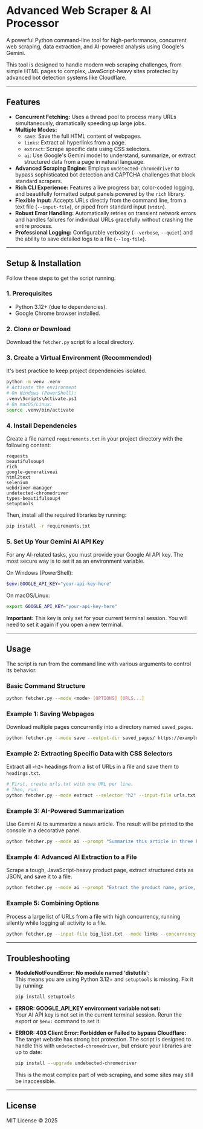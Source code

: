 # Advanced Web Scraper & AI Processor

A powerful Python command-line tool for high-performance, concurrent web scraping, data extraction, and AI-powered analysis using Google's Gemini.

This tool is designed to handle modern web scraping challenges, from simple HTML pages to complex, JavaScript-heavy sites protected by advanced bot detection systems like Cloudflare.

---

## Features

- **Concurrent Fetching:** Uses a thread pool to process many URLs simultaneously, dramatically speeding up large jobs.
- **Multiple Modes:**
  - `save`: Save the full HTML content of webpages.
  - `links`: Extract all hyperlinks from a page.
  - `extract`: Scrape specific data using CSS selectors.
  - `ai`: Use Google's Gemini model to understand, summarize, or extract structured data from a page in natural language.
- **Advanced Scraping Engine:** Employs `undetected-chromedriver` to bypass sophisticated bot detection and CAPTCHA challenges that block standard scrapers.
- **Rich CLI Experience:** Features a live progress bar, color-coded logging, and beautifully formatted output panels powered by the `rich` library.
- **Flexible Input:** Accepts URLs directly from the command line, from a text file (`--input-file`), or piped from standard input (`stdin`).
- **Robust Error Handling:** Automatically retries on transient network errors and handles failures for individual URLs gracefully without crashing the entire process.
- **Professional Logging:** Configurable verbosity (`--verbose`, `--quiet`) and the ability to save detailed logs to a file (`--log-file`).

---

## Setup & Installation

Follow these steps to get the script running.

### 1. Prerequisites

- Python 3.12+ (due to dependencies).
- Google Chrome browser installed.

### 2. Clone or Download

Download the `fetcher.py` script to a local directory.

### 3. Create a Virtual Environment (Recommended)

It's best practice to keep project dependencies isolated.

```bash
python -m venv .venv
# Activate the environment
# On Windows (PowerShell):
.venv\Scripts\Activate.ps1
# On macOS/Linux:
source .venv/bin/activate
```

### 4. Install Dependencies

Create a file named `requirements.txt` in your project directory with the following content:

```
requests
beautifulsoup4
rich
google-generativeai
html2text
selenium
webdriver-manager
undetected-chromedriver
types-beautifulsoup4
setuptools
```

Then, install all the required libraries by running:

```bash
pip install -r requirements.txt
```

### 5. Set Up Your Gemini AI API Key

For any AI-related tasks, you must provide your Google AI API key. The most secure way is to set it as an environment variable.

On Windows (PowerShell):

```powershell
$env:GOOGLE_API_KEY="your-api-key-here"
```

On macOS/Linux:

```bash
export GOOGLE_API_KEY="your-api-key-here"
```

**Important:** This key is only set for your current terminal session. You will need to set it again if you open a new terminal.

---

## Usage

The script is run from the command line with various arguments to control its behavior.

### Basic Command Structure

```bash
python fetcher.py --mode <mode> [OPTIONS] [URLS...]
```

### Example 1: Saving Webpages

Download multiple pages concurrently into a directory named `saved_pages`.

```bash
python fetcher.py --mode save --output-dir saved_pages/ https://example.com https://www.python.org
```

### Example 2: Extracting Specific Data with CSS Selectors

Extract all `<h2>` headings from a list of URLs in a file and save them to `headings.txt`.

```bash
# First, create urls.txt with one URL per line.
# Then, run:
python fetcher.py --mode extract --selector "h2" --input-file urls.txt --output-file headings.txt
```

### Example 3: AI-Powered Summarization

Use Gemini AI to summarize a news article. The result will be printed to the console in a decorative panel.

```bash
python fetcher.py --mode ai --prompt "Summarize this article in three key bullet points." "https://blog.google/technology/ai/google-gemini-next-generation-model-february-2024/"
```

### Example 4: Advanced AI Extraction to a File

Scrape a tough, JavaScript-heavy product page, extract structured data as JSON, and save it to a file.

```bash
python fetcher.py --mode ai --prompt "Extract the product name, price, and brand. Return as a valid JSON object with keys 'name', 'price', and 'brand'." --output-file product_data.json "https://www.bhphotovideo.com/c/product/1745607-REG/apple_z170_mbp14_19_b_h_14_2_macbook_pro_with.html"
```

### Example 5: Combining Options

Process a large list of URLs from a file with high concurrency, running silently while logging all activity to a file.

```bash
python fetcher.py --input-file big_list.txt --mode links --concurrency 20 --quiet --log-file fetch.log
```

---

## Troubleshooting

- **ModuleNotFoundError: No module named 'distutils':**  
  This means you are using Python 3.12+ and `setuptools` is missing. Fix it by running:

  ```bash
  pip install setuptools
  ```

- **ERROR: GOOGLE_API_KEY environment variable not set:**  
  Your AI API key is not set in the current terminal session. Rerun the export or `$env:` command to set it.

- **ERROR: 403 Client Error: Forbidden or Failed to bypass Cloudflare:**  
  The target website has strong bot protection. The script is designed to handle this with `undetected-chromedriver`, but ensure your libraries are up to date:

  ```bash
  pip install --upgrade undetected-chromedriver
  ```

  This is the most complex part of web scraping, and some sites may still be inaccessible.

---

## License

MIT License © 2025
